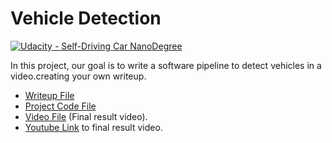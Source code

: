 # Vehicle Detection
[![Udacity - Self-Driving Car NanoDegree](https://s3.amazonaws.com/udacity-sdc/github/shield-carnd.svg)](http://www.udacity.com/drive)

In this project, our goal is to write a software pipeline to detect vehicles in a video.creating your own writeup.  

- [Writeup File](https://github.com/deepanshu96/carp5/blob/master/writeup_template.md)
- [Project Code File](https://github.com/deepanshu96/carp5/blob/master/VDet.ipynb)
- [Video File](https://github.com/deepanshu96/carp5/blob/master/white3.mp4) (Final result video). 
- [Youtube Link](https://www.youtube.com/watch?v=Va-RXxozGr8) to final result video.
